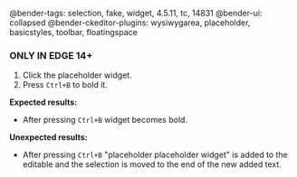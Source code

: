 @bender-tags: selection, fake, widget, 4.5.11, tc, 14831
@bender-ui: collapsed
@bender-ckeditor-plugins: wysiwygarea, placeholder, basicstyles, toolbar, floatingspace

### ONLY IN EDGE 14+

1. Click the placeholder widget.
2. Press `Ctrl+B` to bold it.

**Expected results:**

* After pressing `Ctrl+B` widget becomes bold.

**Unexpected results:**

* After pressing `Ctrl+B` "placeholder placeholder widget" is added to the editable and the selection is moved to the end of the new added text.
